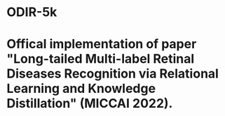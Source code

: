 # ODIR-5k
# Offical implementation of paper "Long-tailed Multi-label Retinal Diseases Recognition via Relational Learning and Knowledge Distillation" (MICCAI 2022).

